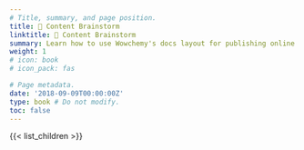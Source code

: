 ```yaml
---
# Title, summary, and page position.
title: 🧠 Content Brainstorm 
linktitle: 🧠 Content Brainstorm
summary: Learn how to use Wowchemy's docs layout for publishing online courses, software documentation, and tutorials.
weight: 1
# icon: book
# icon_pack: fas

# Page metadata.
date: '2018-09-09T00:00:00Z'
type: book # Do not modify.
toc: false
---
```


{{< list_children >}}
